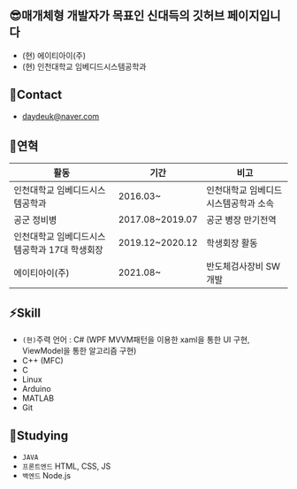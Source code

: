 ## 😎매개체형 개발자가 목표인 신대득의 깃허브 페이지입니다
- (현) 에이티아이(주)
- (현) 인천대학교 임베디드시스템공학과

## 💬Contact
- daydeuk@naver.com

## 👋연혁

| 활동 | 기간 | 비고|
| ------ | ------ | ------ |
| 인천대학교 임베디드시스템공학과 | 2016.03~ | 인천대학교 임베디드시스템공학과 소속 |
| 공군 정비병 | 2017.08~2019.07 | 공군 병장 만기전역 |
| 인천대학교 임베디드시스템공학과 17대 학생회장 | 2019.12~2020.12 | 학생회장 활동 |
| 에이티아이(주) | 2021.08~ | 반도체검사장비 SW 개발 |

## ⚡Skill
- <code>(현)</code>주력 언어 : C# (WPF MVVM패턴을 이용한 xaml을 통한 UI 구현, ViewModel을 통한 알고리즘 구현)
- C++ (MFC)
- C
- Linux
- Arduino
- MATLAB
- Git

## 👀Studying
- <code>JAVA</code>
- <code>프론트엔드</code> HTML, CSS, JS
- <code>백엔드</code> Node.js


<!---
daedeuk/daedeuk is a ✨ special ✨ repository because its `README.md` (this file) appears on your GitHub profile.
You can click the Preview link to take a look at your changes.
--->
